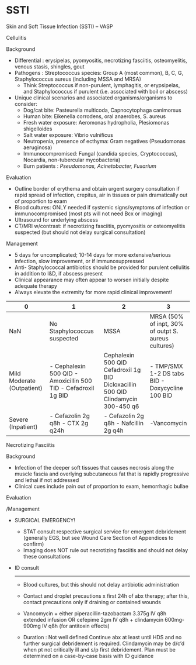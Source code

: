 # SSTI

Skin and Soft Tissue Infection (SSTI) – VASP

Cellulitis

Background

-   Differential
    : erysipelas, pyomyositis, necrotizing fasciitis, osteomyelitis,
    venous stasis, shingles, gout
-   Pathogens
    : Streptococcus species: Group A (most common), B, C, G,
    Staphylococcus aureus (including MSSA and MRSA)
    -   Think
        Streptococcus if non-purulent, lymphagitis, or erypsipelas, and
        Staphylococcus if purulent (i.e. associated with boil or
        abscess)
-   Unique
    clinical scenarios and associated organisms/organisms to consider:
    -   Dog/cat bite: Pasteurella multicoda, Capnocytophaga canimorsus
    -   Human bite: Eikenella corrodens, oral anaerobes, S. aureus
    -   Fresh water exposure: Aeromonas hydropholia, Plesiomonas
        shigelloides
    -   Salt water exposure: Vibrio vulnificus
    -   Neutropenia, presence of ecthyma: Gram negatives (Pseudomonas
        aeruginosa)
    -   Immunocompromised: Fungal (candida species, Cryptococcus),
        Nocardia, non-tubercular mycobacteria)
    -   Burn patients
        : *Pseudomonas, Acinetobacter, Fusarium*

Evaluation

-   Outline
    border of erythema and obtain urgent surgery consultation if rapid
    spread of infection, crepitus, air in tissues or pain dramatically
    out of proportion to exam
-   Blood
    cultures: ONLY needed if systemic signs/symptoms of infection or
    immunocompromised (most pts will not need Bcx or imaging)
-   Ultrasound
    for underlying abscess
-   CT/MRI w/contrast: if necrotizing fasciitis, pyomyositis or
    osteomyelitis suspected (but should not delay surgical consultation)

Management

-   5
    days
    for uncomplicated; 10-14 days for more extensive/serious infection,
    slow improvement, or if immunosuppressed
-   Anti-
    Staphylococcal
    antibiotics should be provided for purulent cellulitis in addition
    to I&D, if abscess present
-   Clinical appearance may often appear to worsen initially despite
    adequate therapy
-   Always elevate the extremity for more rapid clinical improvement!

| 0                          | 1                                                               | 2                                                                                 | 3                                                   |
|----------------------------|-----------------------------------------------------------------|-----------------------------------------------------------------------------------|-----------------------------------------------------|
| NaN                        | No Staphylococcus suspected                                     | MSSA                                                                              | MRSA (50% of inpt, 30% of outpt S. aureus cultures) |
| Mild Moderate (Outpatient) | \- Cephalexin 500 QID - Amoxicillin 500 TID - Cefadroxil 1g BID | Cephalexin 500 QID Cefadroxil 1g BID Dicloxacillin 500 QID Clindamycin 300-450 q6 | \- TMP/SMX 1-2 DS tabs BID - Doxycycline 100 BID    |
| Severe (Inpatient)         | \- Cefazolin 2g q8h - CTX 2g q24h                               | \- Cefazolin 2g q8h - Nafcillin 2g q4h                                            | -Vancomycin                                         |

Necrotizing Fasciitis

Background

-   Infection
    of the deeper soft tissues that causes necrosis along the muscle
    fascia and overlying subcutaneous fat that is rapidly progressive
    and lethal if not addressed
-   Clinical cues include pain out of proportion to exam, hemorrhagic
    bullae

Evaluation

/Management

-   SURGICAL
    EMERGENCY!
    -   STAT consult respective surgical service for emergent
        debridement (generally EGS, but see Wound Care Section of
        Appendices to confirm)
    -   Imaging does NOT rule out necrotizing fasciitis and should not
        delay these consultations
-   ID
    consult
    -   -   -   -

    -   Blood cultures, but this should not delay antibiotic
        administration

    -   Contact and droplet precautions x first 24h of abx therapy;
        after this, contact precautions only if draining or contained
        wounds

    -   Vancomycin + either piperacillin-tazobactam 3.375g IV q8h
        extended infusion OR cefepime 2gm IV q8h + clindamycin
        600mg-900mg IV q8h (for antitoxin effects)

    -   Duration
        : Not well defined Continue abx at least until HDS and no
        further surgical debridement is required. Clindamycin may be
        d/c’d when pt not critically ill and s/p first debridement. Plan
        must be determined on a case-by-case basis with ID guidance
